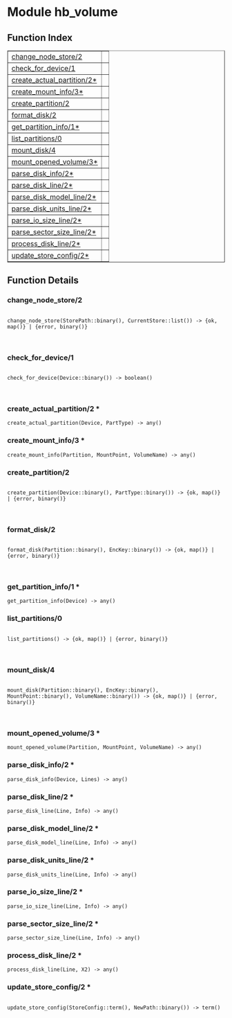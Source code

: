 

# Module hb_volume #

<a name="index"></a>

## Function Index ##


<table width="100%" border="1" cellspacing="0" cellpadding="2" summary="function index"><tr><td valign="top"><a href="#change_node_store-2">change_node_store/2</a></td><td></td></tr><tr><td valign="top"><a href="#check_for_device-1">check_for_device/1</a></td><td></td></tr><tr><td valign="top"><a href="#create_actual_partition-2">create_actual_partition/2*</a></td><td></td></tr><tr><td valign="top"><a href="#create_mount_info-3">create_mount_info/3*</a></td><td></td></tr><tr><td valign="top"><a href="#create_partition-2">create_partition/2</a></td><td></td></tr><tr><td valign="top"><a href="#format_disk-2">format_disk/2</a></td><td></td></tr><tr><td valign="top"><a href="#get_partition_info-1">get_partition_info/1*</a></td><td></td></tr><tr><td valign="top"><a href="#list_partitions-0">list_partitions/0</a></td><td></td></tr><tr><td valign="top"><a href="#mount_disk-4">mount_disk/4</a></td><td></td></tr><tr><td valign="top"><a href="#mount_opened_volume-3">mount_opened_volume/3*</a></td><td></td></tr><tr><td valign="top"><a href="#parse_disk_info-2">parse_disk_info/2*</a></td><td></td></tr><tr><td valign="top"><a href="#parse_disk_line-2">parse_disk_line/2*</a></td><td></td></tr><tr><td valign="top"><a href="#parse_disk_model_line-2">parse_disk_model_line/2*</a></td><td></td></tr><tr><td valign="top"><a href="#parse_disk_units_line-2">parse_disk_units_line/2*</a></td><td></td></tr><tr><td valign="top"><a href="#parse_io_size_line-2">parse_io_size_line/2*</a></td><td></td></tr><tr><td valign="top"><a href="#parse_sector_size_line-2">parse_sector_size_line/2*</a></td><td></td></tr><tr><td valign="top"><a href="#process_disk_line-2">process_disk_line/2*</a></td><td></td></tr><tr><td valign="top"><a href="#update_store_config-2">update_store_config/2*</a></td><td></td></tr></table>


<a name="functions"></a>

## Function Details ##

<a name="change_node_store-2"></a>

### change_node_store/2 ###

<pre><code>
change_node_store(StorePath::binary(), CurrentStore::list()) -&gt; {ok, map()} | {error, binary()}
</code></pre>
<br />

<a name="check_for_device-1"></a>

### check_for_device/1 ###

<pre><code>
check_for_device(Device::binary()) -&gt; boolean()
</code></pre>
<br />

<a name="create_actual_partition-2"></a>

### create_actual_partition/2 * ###

`create_actual_partition(Device, PartType) -> any()`

<a name="create_mount_info-3"></a>

### create_mount_info/3 * ###

`create_mount_info(Partition, MountPoint, VolumeName) -> any()`

<a name="create_partition-2"></a>

### create_partition/2 ###

<pre><code>
create_partition(Device::binary(), PartType::binary()) -&gt; {ok, map()} | {error, binary()}
</code></pre>
<br />

<a name="format_disk-2"></a>

### format_disk/2 ###

<pre><code>
format_disk(Partition::binary(), EncKey::binary()) -&gt; {ok, map()} | {error, binary()}
</code></pre>
<br />

<a name="get_partition_info-1"></a>

### get_partition_info/1 * ###

`get_partition_info(Device) -> any()`

<a name="list_partitions-0"></a>

### list_partitions/0 ###

<pre><code>
list_partitions() -&gt; {ok, map()} | {error, binary()}
</code></pre>
<br />

<a name="mount_disk-4"></a>

### mount_disk/4 ###

<pre><code>
mount_disk(Partition::binary(), EncKey::binary(), MountPoint::binary(), VolumeName::binary()) -&gt; {ok, map()} | {error, binary()}
</code></pre>
<br />

<a name="mount_opened_volume-3"></a>

### mount_opened_volume/3 * ###

`mount_opened_volume(Partition, MountPoint, VolumeName) -> any()`

<a name="parse_disk_info-2"></a>

### parse_disk_info/2 * ###

`parse_disk_info(Device, Lines) -> any()`

<a name="parse_disk_line-2"></a>

### parse_disk_line/2 * ###

`parse_disk_line(Line, Info) -> any()`

<a name="parse_disk_model_line-2"></a>

### parse_disk_model_line/2 * ###

`parse_disk_model_line(Line, Info) -> any()`

<a name="parse_disk_units_line-2"></a>

### parse_disk_units_line/2 * ###

`parse_disk_units_line(Line, Info) -> any()`

<a name="parse_io_size_line-2"></a>

### parse_io_size_line/2 * ###

`parse_io_size_line(Line, Info) -> any()`

<a name="parse_sector_size_line-2"></a>

### parse_sector_size_line/2 * ###

`parse_sector_size_line(Line, Info) -> any()`

<a name="process_disk_line-2"></a>

### process_disk_line/2 * ###

`process_disk_line(Line, X2) -> any()`

<a name="update_store_config-2"></a>

### update_store_config/2 * ###

<pre><code>
update_store_config(StoreConfig::term(), NewPath::binary()) -&gt; term()
</code></pre>
<br />

